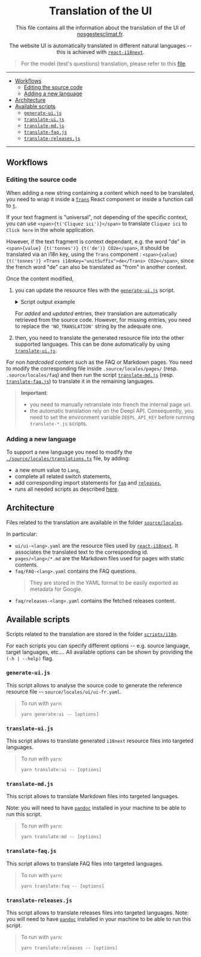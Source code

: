 <h1 align="center">Translation of the UI</h1>

<p align="center">This file contains all the information about the translation of the UI of <a href="https://nosgestesclimat.fr/">nosgestesclimat.fr</a>.</p>

<p align="center">The website UI is automatically translated in different natural languages -- this is achieved with
<a href="https://react.i18next.com/"><code>react-i18next</code></a>.</p>

> For the model (test's questions) translation, please refer to this [file](https:/github.com/datagir/nosgestesclimat/blob/master/docs/translation.md).

---

<!-- vim-markdown-toc GitLab -->

-   [Workflows](#workflows)
    -   [Editing the source code](#editing-the-source-code)
    -   [Adding a new language](#adding-a-new-language)
-   [Architecture](#architecture)
-   [Available scripts](#available-scripts)
    -   [`generate-ui.js`](#generate-uijs)
    -   [`translate-ui.js`](#translate-uijs)
    -   [`translate-md.js`](#translate-mdjs)
    -   [`translate-faq.js`](#translate-faqjs)
    -   [`translate-releases.js`](#translate-releasesjs)

<!-- vim-markdown-toc -->

---

## Workflows

### Editing the source code

When adding a new string containing a content which need to be translated,
you need to wrap it inside a [`Trans`](https://react.i18next.com/latest/trans-component) React component
or inside a function call to [`t`](https://react.i18next.com/latest/usetranslation-hook).

If your text fragment is "universal", not depending of the specific context, you can use `<span>{t('Cliquez ici')}</span>` to translate `Cliquez ici` to `Click here` in the whole application.

However, if the text fragment is context dependant, e.g. the word "de" in `<span>{value} {t('tonnes')} {t('de')} CO2e</span>`, it should be translated via an i18n key, using the `Trans` component : `<span>{value} {t('tonnes')} <Trans i18nKey="unitSuffix">de</Trans> CO2e</span>`, since the french word "de" can also be translated as "from" in another context.

Once the content modified,

1. you can update the resource files with the [`generate-ui.js`](#generate-ui.js) script.
    <details>
    <summary>Script output example</summary>

    ```
    > yarn run generate:ui

    > nosgestesclimat-site@2.1.0 generate:ui
    > node scripts/i18n/generate-ui.js

    Static analysis of the source code...
    Adding missing entries...
    + Added 2 translations:
        Cacher l'objectif
        catégorie complétée
    ~ Updated 1 translations:
        components.stats.StatsContent.enSavoirPlus
    - Missing 2 translations:
        components.conversation.select.NumberedMosaic.choixAFaire
        components.conversation.select.NumberedMosaic.choixEnTrop
    Writting resources in /home/emile/Projects/datagir/nosgestesclimat-site/source/locales/ui/ui-fr.json...

    ```

    </details>

    For _added_ and _updated_ entries, their translation are automatically
    retrieved from the source code. However, for missing entries, you need
    to replace the `'NO_TRANSLATION'` string by the adequate one.

2. then, you need to translate the generated resource file into the other supported languages.
   This can be done automatically by using [`translate-ui.js`](#translate-ui.js).

For non _hardcoded_ content such as the FAQ or Markdown pages.
You need to modify the corresponding file inside `.source/locales/pages/` (resp. `.source/locales/faq`)
and then run the script [`translate-md.js`](#translate-md.js) (resp. [`translate-faq.js`](#translate-faq.js))
to translate it in the remaining languages.

> **Important**:
>
> -   you need to manually retranslate into french the internal page url.
> -   the automatic translation rely on the Deepl API. Consequently, you need
>     to set the environment variable `DEEPL_API_KEY` before running
>     `translate-*.js` scripts.

### Adding a new language

To support a new language you need to modify the [`./source/locales/translations.ts`]()
file, by adding:

-   a new enum value to `Lang`,
-   complete all related switch statements,
-   add corresponding import statements for [`faq`](#) and [`releases`](#),
-   runs all needed scripts as described [here](#edit-the-source-code).

## Architecture

Files related to the translation are available in the folder
[`source/locales`](https://github.com/datagir/nosgestesclimat-site/tree/master/source/locales).

In particular:

-   `ui/ui-<lang>.yaml` are the resource files used by [`react-i18next`](https://react.i18next.com/).
    It associates the translated text to the corresponding id.
-   `pages/<lang>/*.md` are the Markdown files used for pages with static contents.
-   `faq/FAQ-<lang>.yaml` contains the FAQ questions.
    > They are stored in the YAML format to be easily exported as metadata for Google.
-   `faq/releases-<lang>.yaml` contains the fetched releases content.

## Available scripts

Scripts related to the translation are stored in the folder
[`scripts/i18n`](https://github.com/datagir/nosgestesclimat-site/tree/master/scripts/i18n).

For each scripts you can specify different options -- e.g. source language,
target languages, etc....
All available options can be shown by providing the `(-h | --help)` flag.

### `generate-ui.js`

This script allows to analyse the source code to generate the reference
resource file -- `source/locales/ui/ui-fr.yaml`.

> To run with `yarn`:
>
> ```
> yarn generate:ui -- [options]
> ```

### `translate-ui.js`

This script allows to translate generated `i18next` resource files into
targeted languages.

> To run with `yarn`:
>
> ```
> yarn translate:ui -- [options]
> ```

### `translate-md.js`

This script allows to translate Markdown files into targeted languages.

Note: you will need to have [`pandoc`](https://pandoc.org) installed in your
machine to be able to run this script.

> To run with `yarn`:
>
> ```
> yarn translate:md -- [options]
> ```

### `translate-faq.js`

This script allows to translate FAQ files into targeted languages.

> To run with `yarn`:
>
> ```
> yarn translate:faq -- [options]
> ```

### `translate-releases.js`

This script allows to translate releases files into targeted languages.
Note: you will need to have [`pandoc`](https://pandoc.org) installed in your
machine to be able to run this script.

> To run with `yarn`:
>
> ```
> yarn translate:releases -- [options]
> ```
